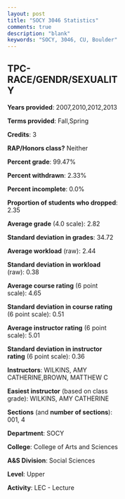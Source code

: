 ```yaml
---
layout: post
title: "SOCY 3046 Statistics"
comments: true
description: "blank"
keywords: "SOCY, 3046, CU, Boulder"
--- 
```

<head>
<script src="https://ajax.googleapis.com/ajax/libs/jquery/2.1.3/jquery.min.js"></script>
<script src="https://dl.dropboxusercontent.com/s/pc42nxpaw1ea4o9/highcharts.js?dl=0"></script>
<!-- <script src="../assets/js/highcharts.js"></script> -->
<style type="text/css">@font-face {
	font-family: "Bebas Neue";
	src: url(https://www.filehosting.org/file/details/544349/BebasNeue%20Regular.otf) format("opentype");
	}
	h1.Bebas { 
		font-family: "Bebas Neue", Verdana, Tahoma;
	}
</style>
</head>
<body>
	<div id="container" style="float: right; width: 45%; height: 88%; margin-left: 2.5%; margin-right: 2.5%;"></div>
	<script language="JavaScript">
		$(document).ready(function() {
		var chart = {type: 'column'};
		var title = {text: 'Grade Distribution'};
		var xAxis = {categories: ['A','B','C','D','F'],crosshair: true};
		var yAxis = {min: 0,title: {text: 'Percentage'}};
		var tooltip = {headerFormat: '<center><b><span style="font-size:20px">{point.key}</span></b></center>',
		               pointFormat: '<td style="padding:0"><b>{point.y:.1f}%</b></td>',
		               footerFormat: '</table>',shared: true,useHTML: true};
		var plotOptions = {column: {pointPadding: 0.0,borderWidth: 0}};  
		var credits = {enabled: false};var series= [{name: 'Percent',data: [27.88,36.97,26.67,4.24,4.24,]}];
		var json = {};
		json.chart = chart;
		json.title = title;
		json.tooltip = tooltip;
		json.xAxis = xAxis;
		json.yAxis = yAxis;  
		json.series = series;
		json.plotOptions = plotOptions;  
		json.credits = credits;
		$('#container').highcharts(json);
	});
	</script>
</body>
			   
## TPC-RACE/GENDR/SEXUALITY

**Years provided**: 2007,2010,2012,2013

**Terms provided**: Fall,Spring

**Credits**: 3

**RAP/Honors class?** Neither

**Percent grade**: 99.47%

**Percent withdrawn**: 2.33%

**Percent incomplete**: 0.0%

**Proportion of students who dropped**: 2.35

**Average grade** (4.0 scale): 2.82

**Standard deviation in grades**: 34.72

**Average workload** (raw): 2.44

**Standard deviation in workload** (raw): 0.38

**Average course rating** (6 point scale): 4.65

**Standard deviation in course rating** (6 point scale): 0.51

**Average instructor rating** (6 point scale): 5.01

**Standard deviation in instructor rating** (6 point scale): 0.36

**Instructors**: WILKINS, AMY CATHERINE,BROWN, MATTHEW C

**Easiest instructor** (based on class grade): WILKINS, AMY CATHERINE

**Sections** (and **number of sections**): 001, 4

**Department**: SOCY

**College**: College of Arts and Sciences

**A&S Division**: Social Sciences

**Level**: Upper

**Activity**: LEC - Lecture